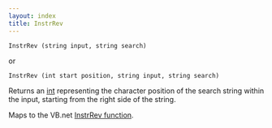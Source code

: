 ```yaml
---
layout: index
title: InstrRev
---
```


    InstrRev (string input, string search)

or

    InstrRev (int start position, string input, string search)

Returns an [int](../../../types/int.html) representing the character position of the search string within the input, starting from the right side of the string.

Maps to the VB.net [InstrRev function](http://msdn.microsoft.com/en-us/library/t2ekk41a%28v=VS.80%29.aspx).
